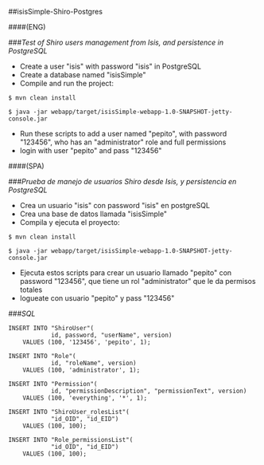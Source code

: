 
##isisSimple-Shiro-Postgres

####(ENG)

###_Test of Shiro users management from Isis, and persistence in PostgreSQL_

* Create a user "isis" with password "isis" in PostgreSQL
* Create a database named "isisSimple"
* Compile and run the project:
```
$ mvn clean install

$ java -jar webapp/target/isisSimple-webapp-1.0-SNAPSHOT-jetty-console.jar
```
* Run these scripts to add a user named "pepito", with password "123456", who has an "administrator" role
  and full permissions
* login with user "pepito" and pass "123456"


####(SPA)

###_Prueba de manejo de usuarios Shiro desde Isis, y persistencia en PostgreSQL_

* Crea un usuario "isis" con password "isis" en postgreSQL
* Crea una base de datos llamada "isisSimple"
* Compila y ejecuta el proyecto:
```
$ mvn clean install

$ java -jar webapp/target/isisSimple-webapp-1.0-SNAPSHOT-jetty-console.jar
```
* Ejecuta estos scripts para crear un usuario llamado "pepito" con password "123456", que tiene un rol 
  "administrator" que le da permisos totales
* logueate con usuario "pepito" y pass "123456"


###_SQL_


```
INSERT INTO "ShiroUser"(
            id, password, "userName", version)
    VALUES (100, '123456', 'pepito', 1);

INSERT INTO "Role"(
            id, "roleName", version)
    VALUES (100, 'administrator', 1);

INSERT INTO "Permission"(
            id, "permissionDescription", "permissionText", version)
    VALUES (100, 'everything', '*', 1);

INSERT INTO "ShiroUser_rolesList"(
            "id_OID", "id_EID")
    VALUES (100, 100);

INSERT INTO "Role_permissionsList"(
            "id_OID", "id_EID")
    VALUES (100, 100);
```
